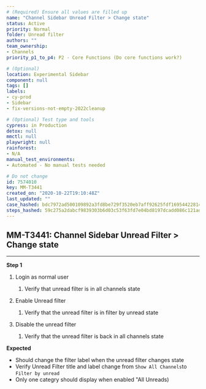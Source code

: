 ```yaml
---
# (Required) Ensure all values are filled up
name: "Channel Sidebar Unread Filter > Change state"
status: Active
priority: Normal
folder: Unread filter
authors: ""
team_ownership: 
- Channels
priority_p1_to_p4: P2 - Core Functions (Do core functions work?)

# (Optional)
location: Experimental Sidebar
component: null
tags: []
labels: 
- cy-prod
- Sidebar
- fix-versions-not-empty-2022cleanup

# (Optional) Test type and tools
cypress: in Production
detox: null
mmctl: null
playwright: null
rainforest: 
- N/A
manual_test_environments: 
- Automated - No manual tests needed

# Do not change
id: 7574010
key: MM-T3441
created_on: "2020-10-22T19:10:48Z"
last_updated: ""
case_hashed: bdc7972ad500109892a3fd8be729f3520eb7aff92625fdf16954422814bb093df08e1b4242447e3fdd1bb0c1d73e3f7b
steps_hashed: 59c275a2dabcf9839303b6d03c53f63fd7e04bd8197dcadd086c121addbe2837a3e457205986a5b0fda753e082f24122
---
```


<!-- (Auto-generated) Based on frontmatter's "key" and "name" -->

## MM-T3441: Channel Sidebar Unread Filter > Change state

---

**Step 1**

1. Login as normal user

   1. Verify that unread filter is in all channels state

2. Enable Unread filter

   1. Verify that the unread filter is in filter by unread state

3. Disable the unread filter

   1. Verify that the unread filter is back in all channels state

**Expected**

- Should change the filter label when the unread filter changes state
- Verify Unread Filter title and label change from `Show All Channels`to `Filter by unread`
- Only one categry should display when enabled "All Unreads)
